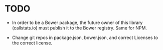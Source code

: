 # TODO

* In order to be a Bower package, the future owner of this library (callstats.io) must publish it to the Bower registry. Same for NPM.

* Change git repos in package.json, bower.json, and correct Licenses to the correct license.